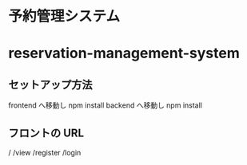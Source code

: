 # 予約管理システム

# reservation-management-system

## セットアップ方法

frontend へ移動し npm install
backend へ移動し npm install

## フロントの URL

/
/view
/register
/login
